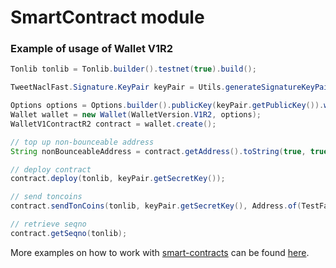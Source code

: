 # SmartContract module

### Example of usage of Wallet V1R2

```java
Tonlib tonlib = Tonlib.builder().testnet(true).build();

TweetNaclFast.Signature.KeyPair keyPair = Utils.generateSignatureKeyPair();

Options options = Options.builder().publicKey(keyPair.getPublicKey()).wc(0L).build();
Wallet wallet = new Wallet(WalletVersion.V1R2, options);
WalletV1ContractR2 contract = wallet.create();

// top up non-bounceable address
String nonBounceableAddress = contract.getAddress().toString(true, true, false);

// deploy contract
contract.deploy(tonlib, keyPair.getSecretKey());

// send toncoins
contract.sendTonCoins(tonlib, keyPair.getSecretKey(), Address.of(TestFaucet.BOUNCEABLE), Utils.toNano(0.8));

// retrieve seqno
contract.getSeqno(tonlib);
```

More examples on how to work with [smart-contracts](../smartcontract/src/main/java/org/ton/java/smartcontract) can be
found [here](../smartcontract/src/test/java/org/ton/java/smartcontract).